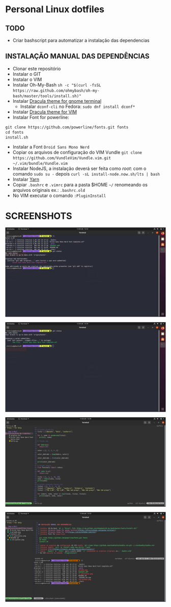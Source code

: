 # Personal Linux dotfiles

## TODO

* Criar bashscript para automatizar a instalação das dependencias

## INSTALAÇÃO MANUAL DAS DEPENDÊNCIAS

* Clonar este repositório
* Instalar o GIT
* Instalar o VIM
* Instalar Oh-My-Bash `sh -c "$(curl -fsSL https://raw.github.com/ohmybash/oh-my-bash/master/tools/install.sh)"`
* Instalar [Dracula theme for gnome terminal](https://draculatheme.com/gnome-terminal/)
  * Instalar `dconf-cli` no Fedora: `sudo dnf install dconf*`
* Instalar [Dracula theme for VIM](https://draculatheme.com/vim/)
* Instalar Font for powerline:
 ```
 git clone https://github.com/powerline/fonts.git fonts
 cd fonts
 install.sh
 ```
* Instalar a Font `Droid Sans Mono Nerd`
* Copiar os arquivos de configuração do VIM Vundle `git clone https://github.com/VundleVim/Vundle.vim.git ~/.vim/bundle/Vundle.vim`
* Instalar NodeJS, a instalação deverá ser feita como *root*: com o comando `sudo su -` depois `curl -sL install-node.now.sh/lts | bash`
* Instalar [Yarn](https://classic.yarnpkg.com/en/docs/install/)
* Copiar `.bashrc` e `.vimrc` para a pasta $HOME `~/` renomeando os arquivos originais ex.: `.bashrc.old`
* No VIM executar o comando `:PluginInstall`

# SCREENSHOTS

![](./imgs/ll-gitstatus.png)

![](./imgs/gitadd.png)

![](./imgs/vim-python-nerdtree.png)

![](./imgs/vim-readme-nerdtree.png)
